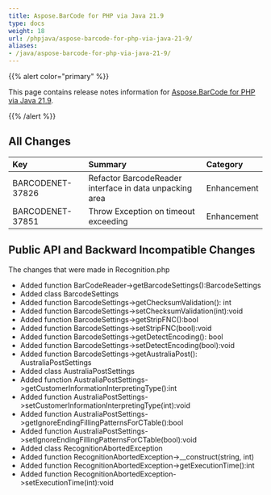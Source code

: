 ```yaml
---
title: Aspose.BarCode for PHP via Java 21.9
type: docs
weight: 18
url: /phpjava/aspose-barcode-for-php-via-java-21-9/
aliases:
- /java/aspose-barcode-for-php-via-java-21-9/
---
```


{{% alert color="primary" %}} 

This page contains release notes information for [Aspose.BarCode for PHP via Java 21.9](https://downloads.aspose.com/barcode/php/new-releases/aspose.barcode-for-php-via-java-21.9/).

{{% /alert %}} 
## **All Changes**

|**Key**|**Summary**|**Category**|
| :- | :- | :- |
|BARCODENET-37826|Refactor BarcodeReader interface in data unpacking area|Enhancement|
|BARCODENET-37851|Throw Exception on timeout exceeding|Enhancement|

## **Public API and Backward Incompatible Changes**
The changes that were made in Recognition.php
- Added function BarCodeReader->getBarcodeSettings():BarcodeSettings
- Added class BarcodeSettings
- Added function BarcodeSettings->getChecksumValidation(): int
- Added function BarcodeSettings->setChecksumValidation(int):void
- Added function BarcodeSettings->getStripFNC():bool
- Added function BarcodeSettings->setStripFNC(bool):void
- Added function BarcodeSettings->getDetectEncoding(): bool
- Added function BarcodeSettings->setDetectEncoding(bool):void
- Added function BarcodeSettings->getAustraliaPost(): AustraliaPostSettings
- Added class AustraliaPostSettings
- Added function AustraliaPostSettings->getCustomerInformationInterpretingType():int
- Added function AustraliaPostSettings->setCustomerInformationInterpretingType(int):void
- Added function AustraliaPostSettings->getIgnoreEndingFillingPatternsForCTable():bool
- Added function AustraliaPostSettings->setIgnoreEndingFillingPatternsForCTable(bool):void
- Added class RecognitionAbortedException
- Added function RecognitionAbortedException->__construct(string, int)
- Added function RecognitionAbortedException->getExecutionTime():int
- Added function RecognitionAbortedException->setExecutionTime(int):void
